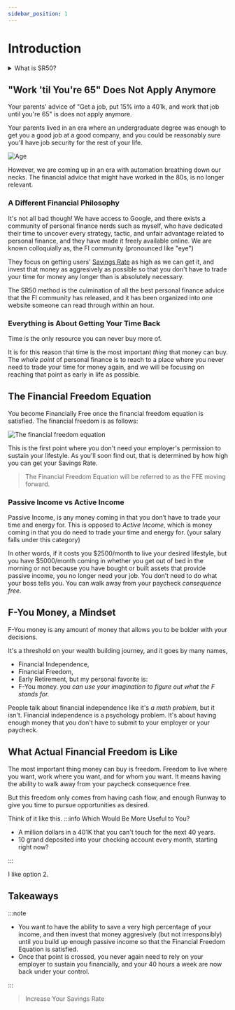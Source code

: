 ```yaml
---
sidebar_position: 1
---
```


# Introduction

<details>
  <summary>What is SR50?</summary>

SR50 is the Cliffnotes for all the best personal finance information you can find on the internet. Everything has been neatly organized and presented into an open source documentation website.

It's basically if the world's best financial advisor was available as a free website that's constantly getting updates and being improved.

</details>

## "Work 'til You're 65" Does Not Apply Anymore

Your parents' advice of "Get a job, put 15% into a 401k, and work that job until you're 65" is does not apply anymore. 

Your parents lived in an era where an undergraduate degree was enough to get you a good job at a good company, and you could be reasonably sure you'll have job security for the rest of your life.

![Age](/img/age-meme.svg)

However, we are coming up in an era with automation breathing down our necks. The financial advice that might have worked in the 80s, is no longer relevant.

### A Different Financial Philosophy

It's not all bad though! We have access to Google, and there exists a community of personal finance nerds such as myself, who have dedicated their time to uncover every strategy, tactic, and unfair advantage related to personal finance, and they have made it freely available online. We are known colloquially as, the FI community (pronounced like "eye")

They focus on getting users' [Savings Rate](/kpis/savings-rate.md) as high as we can get it, and invest that money as aggresively as possible so that you don't have to trade your time for money any longer than is absolutely necessary.

The SR50 method is the culmination of all the best personal finance advice that the FI community has released, and it has been organized into one website someone can read through within an hour.

### Everything is About Getting Your Time Back 

Time is the only resource you can never buy more of. 

It is for this reason that time is the most important *thing* that money can buy. The *whole point* of personal finance is to reach to a place where you never need to trade your time for money again, and we will be focusing on reaching that point as early in life as possible.

## The Financial Freedom Equation

You become Financially Free once the financial freedom equation is satisfied. The financial freedom is as follows:

![The financial freedom equation](/img/financial-freedom-equation-dark.svg)

This is the first point where you don't need your employer's permission to sustain your lifestyle. As you'll soon find out, that is determined by how high you can get your Savings Rate.

>The Financial Freedom Equation will be referred to as the FFE moving forward.

### Passive Income vs Active Income

Passive Income, is any money coming in that you don’t have to trade your time and energy for. This is opposed to *Active Income*, which is money coming in that you do need to trade your time and energy for. (your salary falls under this category)

In other words, if it costs you $2500/month to live your desired lifestyle, but you have $5000/month coming in whether you get out of bed in the morning or not because you have bought or built assets that provide passive income, you no longer need your job. You don’t need to do what your boss tells you. You can walk away from your paycheck *consequence free.* 

## F-You Money, a Mindset

F-You money is any amount of money that allows you to be bolder with your decisions. 

It's a threshold on your wealth building journey, and it goes by many names, 
- Financial Independence, 
- Financial Freedom, 
- Early Retirement,
but my personal favorite is:
- F-You money. 
*you can use your imagination to figure out what the F stands for.*

People talk about financial independence like it's *a math problem*, but it isn't. Financial independence is a psychology problem. It's about having enough money that you don't have to submit to your employer or your paycheck.

## What Actual Financial Freedom is Like

The most important thing money can buy is freedom. Freedom to live where you want, work where you want, and for whom you want. It means having the ability to walk away from your paycheck consequence free. 

But this freedom only comes from having cash flow, and enough Runway to give you time to pursue opportunities as desired.

Think of it like this. 
:::info Which Would Be More Useful to You?

- A million dollars in a 401K that you can't touch for the next 40 years.
- 10 grand deposited into your checking account every month, starting right now?

:::

I like option 2.

## Takeaways

:::note 

- You want to have the ability to save a very high percentage of your income, and then invest that money aggresively (but not irresponsibly) until you build up enough passive income so that the Financial Freedom Equation is satisfied.
- Once that point is crossed, you never again need to rely on your employer to sustain you financially, and your 40 hours a week are now back under your control.

:::

>Increase Your Savings Rate
